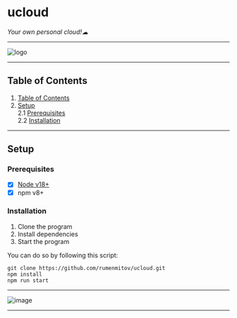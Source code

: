 # ucloud
*Your own personal cloud!☁*  
***  
![logo](https://user-images.githubusercontent.com/108842741/211185291-d1d6ab56-97b9-45dd-b0e3-26904308b132.png)
***  
## Table of Contents
1. [Table of Contents](https://github.com/rumenmitov/ucloud/blob/master/README.md#quick-menu)  
2. [Setup](https://github.com/rumenmitov/ucloud/blob/master/README.md#setup)    
2.1 [Prerequisites](https://github.com/rumenmitov/ucloud/blob/master/README.md#prerequisites)  
2.2 [Installation](https://github.com/rumenmitov/ucloud/blob/master/README.md#installation)  
***  
## Setup
### Prerequisites
- [x] [Node v18+](https://nodejs.org/en/download/)
- [x] npm v8+
  
### Installation
1. Clone the program    
2. Install dependencies   
3. Start the program  
  
You can do so by following this script:
```  
git clone https://github.com/rumenmitov/ucloud.git   
npm install  
npm run start  
```  
  
***  
  
![image](https://user-images.githubusercontent.com/108842741/211184965-6b4f7b3f-4ed2-4213-ab4b-cc8a03b367b9.png)  
  
***  
